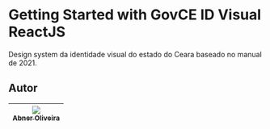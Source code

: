 # Getting Started with GovCE ID Visual ReactJS

Design system da identidade visual do estado do Ceara baseado no manual de 2021.
## Autor
| [<img src="https://avatars.githubusercontent.com/bnelce?s=115"><br><sub>Abner Oliveira</sub>](https://github.com/bnelce) |
| :---: |
